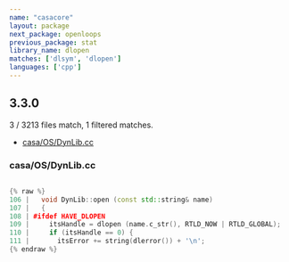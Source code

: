 ```yaml
---
name: "casacore"
layout: package
next_package: openloops
previous_package: stat
library_name: dlopen
matches: ['dlsym', 'dlopen']
languages: ['cpp']
---
```

## 3.3.0
3 / 3213 files match, 1 filtered matches.

 - [casa/OS/DynLib.cc](#casaosdynlibcc)

### casa/OS/DynLib.cc

```cpp

{% raw %}
106 |   void DynLib::open (const std::string& name)
107 |   {
108 | #ifdef HAVE_DLOPEN
109 |     itsHandle = dlopen (name.c_str(), RTLD_NOW | RTLD_GLOBAL);
110 |     if (itsHandle == 0) {
111 |       itsError += string(dlerror()) + '\n';
{% endraw %}

```